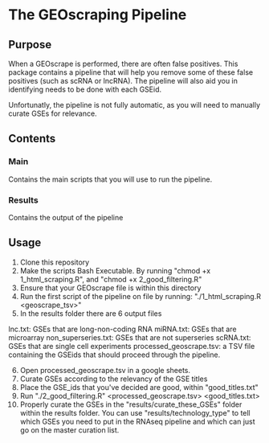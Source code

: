 # The GEOscraping Pipeline

## Purpose

When a GEOscrape is performed, there are often false positives. This package
contains a pipeline that will help you remove some of these false positives 
(such as scRNA or lncRNA). The pipeline will also aid you in identifying 
needs to be done with each GSEid.

Unfortunatly, the pipeline is not fully automatic, as you will need to manually 
curate GSEs for relevance.

## Contents 

### Main
Contains the main scripts that you will use to run the pipeline.

### Results
Contains the output of the pipeline

## Usage
1) Clone this repository
2) Make the scripts Bash Executable. By running "chmod +x 1_html_scraping.R",
and "chmod +x 2_good_filtering.R"
3) Ensure that your GEOscrape file is within this directory
4) Run the first script of the pipeline on file by running:
  "./1_html_scraping.R <geoscrape_tsv>"
5) In the results folder there are 6 output files

lnc.txt: GSEs that are long-non-coding RNA
miRNA.txt: GSEs that are microarray
non_superseries.txt: GSEs that are not superseries
scRNA.txt: GSEs that are single cell experiments
processed_geoscrape.tsv: a TSV file containing the GSEids that should proceed
through the pipeline.

6) Open processed_geoscrape.tsv in a google sheets.
7) Curate GSEs according to the relevancy of the GSE titles
8) Place the GSE_ids that you've decided are good, within "good_titles.txt"
9) Run "./2_good_filtering.R" <processed_geoscrape.tsv> <good_titles.txt>
10) Properly curate the GSEs in the "results/curate_these_GSEs" folder within the results folder.
You can use "results/technology_type" to tell which GSEs you need to put
in the RNAseq pipeline and which can just go on the master curation list.


